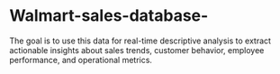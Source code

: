 # Walmart-sales-database-
 The goal is to use this data for real-time descriptive analysis to extract  actionable insights about sales trends, customer behavior, employee performance, and  operational metrics.
